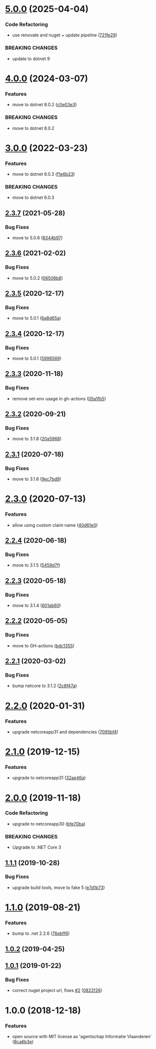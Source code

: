 # [5.0.0](https://github.com/informatievlaanderen/correlationid-middleware/compare/v4.0.0...v5.0.0) (2025-04-04)


### Code Refactoring

* use renovate and nuget + update pipeline ([721fe29](https://github.com/informatievlaanderen/correlationid-middleware/commit/721fe29050c07e56f23d5e7a37fd03553647b2c9))


### BREAKING CHANGES

* update to dotnet 9

# [4.0.0](https://github.com/informatievlaanderen/correlationid-middleware/compare/v3.0.0...v4.0.0) (2024-03-07)


### Features

* move to dotnet 8.0.2 ([c0e03e3](https://github.com/informatievlaanderen/correlationid-middleware/commit/c0e03e339c95ad7438d490ca0cd2cc1deb6b7127))


### BREAKING CHANGES

* move to dotnet 8.0.2

# [3.0.0](https://github.com/informatievlaanderen/correlationid-middleware/compare/v2.3.7...v3.0.0) (2022-03-23)


### Features

* move to dotnet 6.0.3 ([f1e6b23](https://github.com/informatievlaanderen/correlationid-middleware/commit/f1e6b236628a39315359122573c33c91a92e66ae))


### BREAKING CHANGES

* move to dotnet 6.0.3

## [2.3.7](https://github.com/informatievlaanderen/correlationid-middleware/compare/v2.3.6...v2.3.7) (2021-05-28)


### Bug Fixes

* move to 5.0.6 ([8344b97](https://github.com/informatievlaanderen/correlationid-middleware/commit/8344b974e1105912f1cf3f796b2e4b9d920a1e1e))

## [2.3.6](https://github.com/informatievlaanderen/correlationid-middleware/compare/v2.3.5...v2.3.6) (2021-02-02)


### Bug Fixes

* move to 5.0.2 ([06508b8](https://github.com/informatievlaanderen/correlationid-middleware/commit/06508b80adc75cbaf1876d14db941eb51c9c2f16))

## [2.3.5](https://github.com/informatievlaanderen/correlationid-middleware/compare/v2.3.4...v2.3.5) (2020-12-17)


### Bug Fixes

* move to 5.0.1 ([6a8d65a](https://github.com/informatievlaanderen/correlationid-middleware/commit/6a8d65a41636abd7bf35ca31285299ec584c4468))

## [2.3.4](https://github.com/informatievlaanderen/correlationid-middleware/compare/v2.3.3...v2.3.4) (2020-12-17)


### Bug Fixes

* move to 5.0.1 ([5998569](https://github.com/informatievlaanderen/correlationid-middleware/commit/5998569b719a48dfccd977470c61695d3ef89e4f))

## [2.3.3](https://github.com/informatievlaanderen/correlationid-middleware/compare/v2.3.2...v2.3.3) (2020-11-18)


### Bug Fixes

* remove set-env usage in gh-actions ([05a1fb5](https://github.com/informatievlaanderen/correlationid-middleware/commit/05a1fb54b76c5d0730372cd81a1b3251fa5055c2))

## [2.3.2](https://github.com/informatievlaanderen/correlationid-middleware/compare/v2.3.1...v2.3.2) (2020-09-21)


### Bug Fixes

* move to 3.1.8 ([20a5968](https://github.com/informatievlaanderen/correlationid-middleware/commit/20a59686f42dcb7add7f5cac2b08e6cf216e8817))

## [2.3.1](https://github.com/informatievlaanderen/correlationid-middleware/compare/v2.3.0...v2.3.1) (2020-07-18)


### Bug Fixes

* move to 3.1.6 ([9ec7bd9](https://github.com/informatievlaanderen/correlationid-middleware/commit/9ec7bd90d8ee94ac0a94b66180fd75903d378b53))

# [2.3.0](https://github.com/informatievlaanderen/correlationid-middleware/compare/v2.2.4...v2.3.0) (2020-07-13)


### Features

* allow using custom claim name ([40d61e0](https://github.com/informatievlaanderen/correlationid-middleware/commit/40d61e009dc819d5320bd60d540b324500173371))

## [2.2.4](https://github.com/informatievlaanderen/correlationid-middleware/compare/v2.2.3...v2.2.4) (2020-06-18)


### Bug Fixes

* move to 3.1.5 ([5459d7f](https://github.com/informatievlaanderen/correlationid-middleware/commit/5459d7f36d7c8111e0ce520ca0bb852b55000fef))

## [2.2.3](https://github.com/informatievlaanderen/correlationid-middleware/compare/v2.2.2...v2.2.3) (2020-05-18)


### Bug Fixes

* move to 3.1.4 ([601ab60](https://github.com/informatievlaanderen/correlationid-middleware/commit/601ab605b1f6ac08da2ffd473a4a7ebf2324bedd))

## [2.2.2](https://github.com/informatievlaanderen/correlationid-middleware/compare/v2.2.1...v2.2.2) (2020-05-05)


### Bug Fixes

* move to GH-actions ([bdc1355](https://github.com/informatievlaanderen/correlationid-middleware/commit/bdc1355e51539cb84f6084a6a98b7adf5ec5882e))

## [2.2.1](https://github.com/informatievlaanderen/correlationid-middleware/compare/v2.2.0...v2.2.1) (2020-03-02)


### Bug Fixes

* bump netcore to 3.1.2 ([2c8f47a](https://github.com/informatievlaanderen/correlationid-middleware/commit/2c8f47a4296d2985cea31d0fe4a867978cdc42bf))

# [2.2.0](https://github.com/informatievlaanderen/correlationid-middleware/compare/v2.1.0...v2.2.0) (2020-01-31)


### Features

* upgrade netcoreapp31 and dependencies ([7095bf4](https://github.com/informatievlaanderen/correlationid-middleware/commit/7095bf468baf2c4418187fa31ffcf6ba95960c6e))

# [2.1.0](https://github.com/informatievlaanderen/correlationid-middleware/compare/v2.0.0...v2.1.0) (2019-12-15)


### Features

* upgrade to netcoreapp31 ([32ae46a](https://github.com/informatievlaanderen/correlationid-middleware/commit/32ae46a7c23384e83ee0fa37b830f3cb231e2c3c))

# [2.0.0](https://github.com/informatievlaanderen/correlationid-middleware/compare/v1.1.1...v2.0.0) (2019-11-18)


### Code Refactoring

* upgrade to netcoreapp30 ([bfe70ba](https://github.com/informatievlaanderen/correlationid-middleware/commit/bfe70ba))


### BREAKING CHANGES

* Upgrade to .NET Core 3

## [1.1.1](https://github.com/informatievlaanderen/correlationid-middleware/compare/v1.1.0...v1.1.1) (2019-10-28)


### Bug Fixes

* upgrade build tools, move to fake 5 ([e7d1b73](https://github.com/informatievlaanderen/correlationid-middleware/commit/e7d1b73))

# [1.1.0](https://github.com/informatievlaanderen/correlationid-middleware/compare/v1.0.2...v1.1.0) (2019-08-21)


### Features

* bump to .net 2.2.6 ([76ebff6](https://github.com/informatievlaanderen/correlationid-middleware/commit/76ebff6))

## [1.0.2](https://github.com/informatievlaanderen/correlationid-middleware/compare/v1.0.1...v1.0.2) (2019-04-25)

## [1.0.1](https://github.com/informatievlaanderen/correlationid-middleware/compare/v1.0.0...v1.0.1) (2019-01-22)


### Bug Fixes

* correct nuget project url, fixes [#2](https://github.com/informatievlaanderen/correlationid-middleware/issues/2) ([0822f26](https://github.com/informatievlaanderen/correlationid-middleware/commit/0822f26))

# 1.0.0 (2018-12-18)


### Features

* open source with MIT license as 'agentschap Informatie Vlaanderen' ([8ca6b3e](https://github.com/informatievlaanderen/correlationid-middleware/commit/8ca6b3e))
